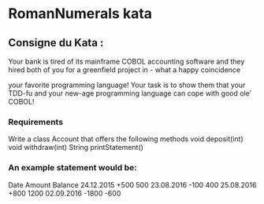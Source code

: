 #  RomanNumerals kata

## Consigne du Kata :

Your bank is tired of its mainframe COBOL accounting software and they hired both of you for a greenfield project in - what a happy coincidence

your favorite programming language!
Your task is to show them that your TDD-fu and your new-age programming language can cope with good ole’ COBOL!

### Requirements
Write a class Account that offers the following methods void deposit(int) void withdraw(int) String printStatement()

### An example statement would be:

Date            Amount      Balance
24.12.2015      +500        500
23.08.2016      -100        400
25.08.2016      +800        1200
02.09.2016      -1800       -600